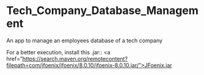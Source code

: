 # Tech_Company_Database_Management
An app to manage an employees database of a tech company

For a better execution, install this .jar:: <a href=”https://search.maven.org/remotecontent?filepath=com/jfoenix/jfoenix/8.0.10/jfoenix-8.0.10.jar/”>JFoenix.jar</a>
